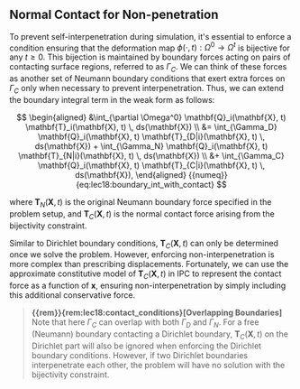## Normal Contact for Non-penetration

To prevent self-interpenetration during simulation, it's essential to enforce a condition ensuring that the deformation map $\phi(\cdot, t): \Omega^0 \rightarrow \Omega^t$ is bijective for any $t \geq 0$. This bijection is maintained by boundary forces acting on pairs of contacting surface regions, referred to as $\Gamma_C$. We can think of these forces as another set of Neumann boundary conditions that exert extra forces on $\Gamma_C$ only when necessary to prevent interpenetration. Thus, we can extend the boundary integral term in the weak form as follows:

$$
\begin{aligned}
&\int_{\partial \Omega^0} \mathbf{Q}_i(\mathbf{X}, t) \mathbf{T}_i(\mathbf{X}, t) \, ds(\mathbf{X}) \\
&= \int_{\Gamma_D} \mathbf{Q}_i(\mathbf{X}, t) \mathbf{T}_{D|i}(\mathbf{X}, t) \, ds(\mathbf{X}) + \int_{\Gamma_N} \mathbf{Q}_i(\mathbf{X}, t) \mathbf{T}_{N|i}(\mathbf{X}, t) \, ds(\mathbf{X}) \\
&+ \int_{\Gamma_C} \mathbf{Q}_i(\mathbf{X}, t) \mathbf{T}_{C|i}(\mathbf{X}, t) \, ds(\mathbf{X}),
\end{aligned}
{{numeq}}{eq:lec18:boundary_int_with_contact}
$$

where $\mathbf{T}_N(\mathbf{X}, t)$ is the original Neumann boundary force specified in the problem setup, and $\mathbf{T}_C(\mathbf{X}, t)$ is the normal contact force arising from the bijectivity constraint.

Similar to Dirichlet boundary conditions, $\mathbf{T}_C(\mathbf{X}, t)$ can only be determined once we solve the problem. However, enforcing non-interpenetration is more complex than prescribing displacements. Fortunately, we can use the approximate constitutive model of $\mathbf{T}_C(\mathbf{X}, t)$ in IPC to represent the contact force as a function of $\mathbf{x}$, ensuring non-interpenetration by simply including this additional conservative force.

> **{{rem}}{rem:lec18:contact_conditions}[Overlapping Boundaries]**
> Note that here $\Gamma_C$ can overlap with both $\Gamma_D$ and $\Gamma_N$. For a free (Neumann) boundary contacting a Dirichlet boundary, $\mathbf{T}_C(\mathbf{X}, t)$ on the Dirichlet part will also be ignored when enforcing the Dirichlet boundary conditions. However, if two Dirichlet boundaries interpenetrate each other, the problem will have no solution with the bijectivity constraint.